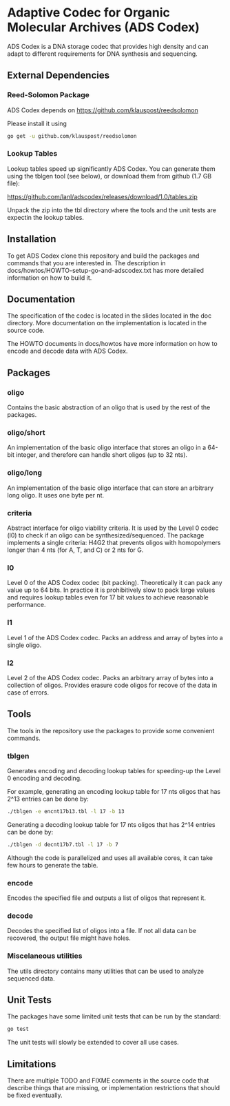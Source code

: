 # Adaptive Codec for Organic Molecular Archives (ADS Codex)

ADS Codex is a DNA storage codec that provides high density and can adapt
to different requirements for DNA synthesis and sequencing.

## External Dependencies

### Reed-Solomon Package

ADS Codex depends on https://github.com/klauspost/reedsolomon

Please install it using 

```bash
go get -u github.com/klauspost/reedsolomon
```

### Lookup Tables

Lookup tables speed up significantly ADS Codex. You can generate them
using the tblgen tool (see below), or download them from github (1.7
GB file):

https://github.com/lanl/adscodex/releases/download/1.0/tables.zip

Unpack the zip into the tbl directory where the tools and the unit
tests are expectin the lookup tables.

## Installation

To get ADS Codex clone this repository and build the packages and commands
that you are interested in. The description in
docs/howtos/HOWTO-setup-go-and-adscodex.txt has more detailed
information on how to build it.

## Documentation

The specification of the codec is located in the slides located in the
doc directory. More documentation on the implementation is located in
the source code.

The HOWTO documents in docs/howtos have more information on how to
encode and decode data with ADS Codex.

## Packages

### oligo

Contains the basic abstraction of an oligo that is used by the rest of
the packages.

### oligo/short

An implementation of the basic oligo interface that stores an oligo in
a 64-bit integer, and therefore can handle short oligos (up to 32 nts).

### oligo/long

An implementation of the basic oligo interface that can store an
arbitrary long oligo. It uses one byte per nt.

### criteria

Abstract interface for oligo viability criteria. It is used by the
Level 0 codec (l0) to check if an oligo can be synthesized/sequenced.
The package implements a single criteria: H4G2 that prevents oligos
with homopolymers longer than 4 nts (for A, T, and C) or 2 nts for G.

### l0

Level 0 of the ADS Codex codec (bit packing). Theoretically it can pack
any value up to 64 bits. In practice it is prohibitively slow to pack
large values and requires lookup tables even for 17 bit values to
achieve reasonable performance.

### l1

Level 1 of the ADS Codex codec. Packs an address and array of bytes into a
single oligo.

### l2

Level 2 of the ADS Codex codec. Packs an arbitrary array of bytes into a
collection of oligos. Provides erasure code oligos for recove of the
data in case of errors.

## Tools

The tools in the repository use the packages to provide some
convenient commands.

### tblgen

Generates encoding and decoding lookup tables for speeding-up the
Level 0 encoding and decoding. 

For example, generating an encoding lookup table for 17 nts oligos
that has 2^13 entries can be done by:

```bash
./tblgen -e encnt17b13.tbl -l 17 -b 13
```

Generating a decoding lookup table for 17 nts oligos that has 2^14
entries can be done by:

```bash
./tblgen -d decnt17b7.tbl -l 17 -b 7
```

Although the code is parallelized and uses all available cores, it can
take few hours to generate the table.

### encode

Encodes the specified file and outputs a list of oligos that represent
it.

### decode

Decodes the specified list of oligos into a file. If not all data can
be recovered, the output file might have holes.

### Miscelaneous utilities

The utils directory contains many utilities that can be used to
analyze sequenced data.

## Unit Tests

The packages have some limited unit tests that can be run by the
standard:

```bash
go test
```

The unit tests will slowly be extended to cover all use cases.

## Limitations

There are multiple TODO and FIXME comments in the source code that
describe things that are missing, or implementation restrictions that
should be fixed eventually.
